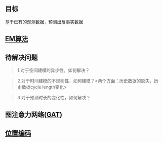 ## 目标

基于已有的观测数据，预测出反事实数据

## [EM算法](https://zhuanlan.zhihu.com/p/78311644)

## 待解决问题

> 1.对于空间建模的异步性，如何解决？

> 2.对于时间建模的不规则性，如何建模？<两个方面：历史数据的缺失，历史数据cycle length变化>

> 3.对于预测时长的变化性，如何解决？

## 图注意力网络([GAT](https://blog.csdn.net/xiao_muyu/article/details/121762806))

## [位置编码](https://blog.csdn.net/weixin_43406046/article/details/130745363)



